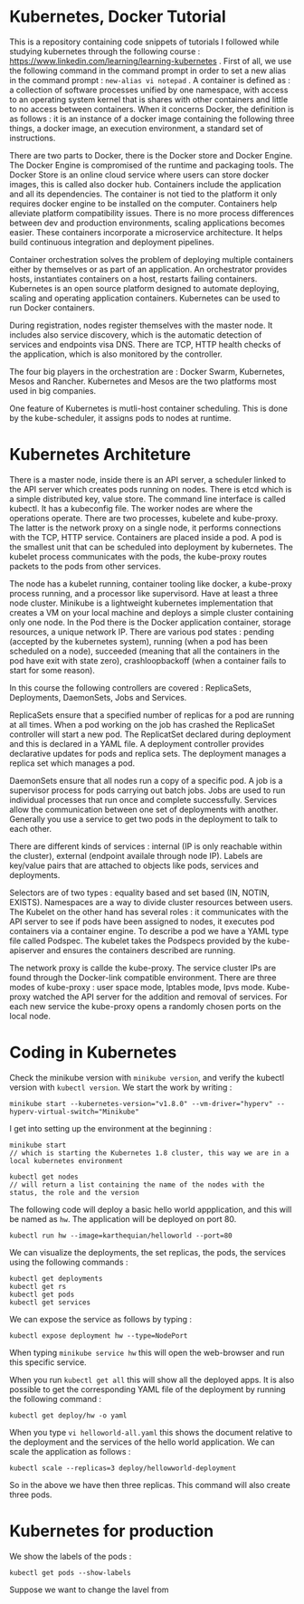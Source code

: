 # Kubernetes, Docker Tutorial

This is a repository containing code snippets of tutorials I followed while studying kubernetes through the following course : https://www.linkedin.com/learning/learning-kubernetes . First of all, we use the following command in the command prompt in order to set a new alias in the command prompt : `new-alias vi notepad` . A container is defined as : a collection of software processes unified by one namespace, with access to an operating system kernel that is shares with other containers and little to no access between containers. When it concerns Docker, the definition is as follows : it is an instance of a docker image containing the following three things, a docker image, an execution environment, a standard set of instructions.

There are two parts to Docker, there is the Docker store and Docker Engine. The Docker Engine is compromised of the runtime and packaging tools. The Docker Store is an online cloud service where users can store docker images, this is called also docker hub. Containers include the application and all its dependencies. The container is not tied to the platform it only requires docker engine to be installed on the computer. Containers help alleviate platform compatibility issues. There is no more process differences between dev and production environments, scaling applications becomes easier. These containers incorporate a microservice architecture. It helps build continuous integration and deployment pipelines.

Container orchestration solves the problem of deploying multiple containers either by themselves or as part of an application. An orchestrator provides hosts, instantiates containers on a host, restarts failing containers. Kubernetes is an open source platform designed to automate deploying, scaling and operating application containers. Kubernetes can be used to run Docker containers.

During registration, nodes register themselves with the master node. It includes also service discovery, which is the automatic detection of services and endpoints visa DNS. There are TCP, HTTP health checks of the application, which is also monitored by the controller.

The four big players in the orchestration are : Docker Swarm, Kubernetes, Mesos and Rancher. Kubernetes and Mesos are the two platforms most used in big companies.

One feature of Kubernetes is mutli-host container scheduling. This is done by the kube-scheduler, it assigns pods to nodes at runtime.

# Kubernetes Architeture

There is a master node, inside there is an API server, a scheduler linked to the API server which creates pods running on nodes. There is etcd which is a simple distributed key, value store. The command line interface is called kubectl. It has a kubeconfig file. The worker nodes are where the operations operate. There are two processes, kubelete and kube-proxy. The latter is the network proxy on a single node, it performs connections with the TCP, HTTP service. Containers are placed inside a pod. A pod is the smallest unit that can be scheduled into deployment by kubernetes. The kubelet process communicates with the pods, the kube-proxy routes packets to the pods from other services.

The node has a kubelet running, container tooling like docker, a kube-proxy process running, and a processor like supervisord. Have at least a three node cluster. Minikube is a lightweight kubernetes implementation that creates a VM on your local machine and deploys a simple cluster containing only one node. In the Pod there is the Docker application container, storage resources, a unique network IP. There are various pod states : pending (accepted by the kubernetes system), running (when a pod has been scheduled on a node), succeeded (meaning that all the containers in the pod have exit with state zero), crashloopbackoff (when a container fails to start for some reason).

In this course the following controllers are covered : ReplicaSets, Deployments, DaemonSets, Jobs and Services.

ReplicaSets ensure that a specified number of replicas for a pod are running at all times. When a pod working on the job has crashed the ReplicaSet controller will start a new pod. The ReplicatSet declared during deployment and this is declared in a YAML file. A deployment controller provides declarative updates for pods and replica sets. The deployment manages a replica set which manages a pod.

DaemonSets ensure that all nodes run a copy of a specific pod. A job is a supervisor process for pods carrying out batch jobs. Jobs are used to run individual processes that run once and complete successfully. Services allow the communication between one set of deployments with another. Generally you use a service to get two pods in the deployment to talk to each other.

There are different kinds of services : internal (IP is only reachable within the cluster), external (endpoint availale through node IP). Labels are key/value pairs that are attached to objects like pods, services and deployments. 

Selectors are of two types : equality based and set based (IN, NOTIN, EXISTS). Namespaces are a way to divide cluster resources between users. The Kubelet on the other hand has several roles : it communicates with the API server to see if pods have been assigned to nodes, it executes pod containers via a container engine. To describe a pod we have a YAML type file called Podspec. The kubelet takes the Podspecs provided by the kube-apiserver and ensures the containers described are running. 

The network proxy is callde the kube-proxy. The service cluster IPs are found through the Docker-link compatible environment. There are three modes of kube-proxy : user space mode, Iptables mode, Ipvs mode. Kube-proxy watched the API server for the addition and removal of services. For each new service the kube-proxy opens a randomly chosen ports on the local node.

# Coding in Kubernetes

Check the minikube version with `minikube version`, and verify the kubectl version with `kubectl version`. We start the work by writing :

```
minikube start --kubernetes-version="v1.8.0" --vm-driver="hyperv" --hyperv-virtual-switch="Minikube"
```

I get into setting up the environment at the beginning :

```
minikube start 
// which is starting the Kubernetes 1.8 cluster, this way we are in a local kubernetes environment

kubectl get nodes 
// will return a list containing the name of the nodes with the status, the role and the version
```

The following code will deploy a basic hello world appplication, and this will be named as `hw`. The application will be deployed on port 80.

```
kubectl run hw --image=karthequian/helloworld --port=80
```

We can visualize the deployments, the set replicas, the pods, the services using the following commands : 

```
kubectl get deployments
kubectl get rs
kubectl get pods
kubectl get services
```

We can expose the service as follows by typing : 

```
kubectl expose deployment hw --type=NodePort
```

When typing `minikube service hw` this will open the web-browser and run this specific service.

When you run `kubectl get all` this will show all the deployed apps. It is also possible to get the corresponding YAML file of the deployment by running the following command : 

```
kubectl get deploy/hw -o yaml
```

When you type `vi helloworld-all.yaml` this shows the document relative to the deployment and the services of the hello world application. We can scale the application as follows :

```
kubectl scale --replicas=3 deploy/hellowworld-deployment
```
So in the above we have then three replicas. This command will also create three pods.

# Kubernetes for production

We show the labels of the pods :

```
kubectl get pods --show-labels
```
Suppose we want to change the lavel from 
